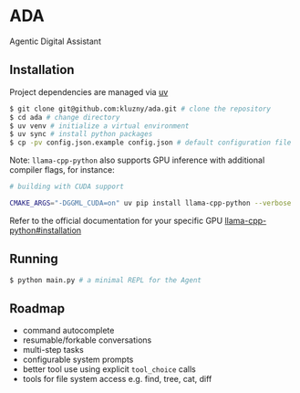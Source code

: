 # ADA

Agentic Digital Assistant

## Installation

Project dependencies are managed via [uv](https://docs.astral.sh/uv/)

```bash
$ git clone git@github.com:kluzny/ada.git # clone the repository
$ cd ada # change directory
$ uv venv # initialize a virtual environment
$ uv sync # install python packages
$ cp -pv config.json.example config.json # default configuration file
```

Note: `llama-cpp-python` also supports GPU inference with additional compiler flags, for instance:

```bash
# building with CUDA support

CMAKE_ARGS="-DGGML_CUDA=on" uv pip install llama-cpp-python --verbose
```

Refer to the official documentation for your specific GPU [llama-cpp-python#installation](https://llama-cpp-python.readthedocs.io/en/latest/#installation)

## Running

```bash
$ python main.py # a minimal REPL for the Agent
```

## Roadmap

- command autocomplete
- resumable/forkable conversations
- multi-step tasks
- configurable system prompts
- better tool use using explicit `tool_choice` calls
- tools for file system access e.g. find, tree, cat, diff
